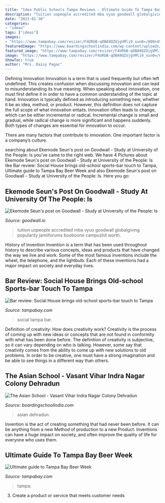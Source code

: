 ```yaml
---
title: "Idea Public Schools Tampa Reviews - Ultimate Guide To Tampa Bay Beer Week"
description: "Tuition uopeople accredited mba vyuo goodwall globalgiving popularity jamiiforums booboone campuzhit worth"
date: "2023-01-30"
categories:
- "ideas"
tags: ["ideas"]
images:
- "https://www.tampabay.com/resizer/F4URbB-qOBA9QZUjgVMli9_xun0=/800x450/smart/cloudfront-us-east-1.images.arcpublishing.com/tbt/4RUCFDGIKAI6TGNIIBWI6S7HAY.jpg"
featuredImage: "https://www.boardingschoolindia.com/wp-content/uploads/2016/08/Asian-school-dehradun.jpg"
featured_image: "https://www.tampabay.com/resizer/F4URbB-qOBA9QZUjgVMli9_xun0=/800x450/smart/cloudfront-us-east-1.images.arcpublishing.com/tbt/4RUCFDGIKAI6TGNIIBWI6S7HAY.jpg"
image: "https://www.tampabay.com/resizer/F4URbB-qOBA9QZUjgVMli9_xun0=/800x450/smart/cloudfront-us-east-1.images.arcpublishing.com/tbt/4RUCFDGIKAI6TGNIIBWI6S7HAY.jpg"
ShowToc: true
author: "Mrs. Daisy Pagac"
---
```



Defining Innovation
Innovation is a term that is used frequently but often left undefined. This creates confusion when discussing innovation and can lead to misunderstanding its true meaning. When speaking about innovation, one must first define it in order to have a common understanding of the topic at hand.
Innovation is typically defined as introducing something new, whether it be an idea, method, or product. However, this definition does not capture the full scope of what innovation entails. Innovation often leads to change, which can be either incremental or radical. Incremental change is small and gradual, while radical change is more significant and happens suddenly. Both types of changes are essential for innovation to occur.

There are many factors that contribute to innovation. One important factor is a company’s culture.

	

		
searching about Ekemode Seun&#039;s post on Goodwall - Study at University of the People: Is you've came to the right web. We have 4 Pictures about Ekemode Seun&#039;s post on Goodwall - Study at University of the People: Is like Bar review: Social House brings old-school sports-bar touch to Tampa, Ultimate guide to Tampa Bay Beer Week and also Ekemode Seun&#039;s post on Goodwall - Study at University of the People: Is. Here you go:
		
    
## Ekemode Seun&#039;s Post On Goodwall - Study At University Of The People: Is

<img loading=lazy src="https://cdn2.goodwall.io/images/4479551/4479551-1590232028492-51863.jpg" onerror="this.onerror=null;this.src='https://tse1.mm.bing.net/th?id=OIP.U83FYP2tyBNtzmKvIZ__sgHaHa&amp;pid=15.1';" alt="Ekemode Seun&#039;s post on Goodwall - Study at University of the People: Is">

_Source: goodwall.io_

>tuition uopeople accredited mba vyuo goodwall globalgiving popularity jamiiforums booboone campuzhit worth. 

	

History of Invention
Invention is a term that has been used throughout history to describe various concepts, ideas and products that have changed the way we live and work. Some of the most famous inventions include the wheel, the telephone, and the lightbulb. Each of these inventions had a major impact on society and everyday lives.

    
## Bar Review: Social House Brings Old-school Sports-bar Touch To Tampa

<img loading=lazy src="https://www.tampabay.com/resizer/F4URbB-qOBA9QZUjgVMli9_xun0=/800x450/smart/cloudfront-us-east-1.images.arcpublishing.com/tbt/4RUCFDGIKAI6TGNIIBWI6S7HAY.jpg" onerror="this.onerror=null;this.src='https://tse3.mm.bing.net/th?id=OIP.7tkTVzBjN6LG3-fpRS3b8AHaEK&amp;pid=15.1';" alt="Bar review: Social House brings old-school sports-bar touch to Tampa">

_Source: tampabay.com_

>social tampa bar. 

	

Definition of creativity: How does creativity work?
Creativity is the process of coming up with new ideas or concepts that are not found in conformity with what has been done before. The definition of creativity is subjective, so it can vary depending on who is talking. However, some say that creativity comes from the ability to come up with new solutions to old problems. In order to be creative, one must have a strong imagination and be able to see things in a different way than others.

    
## The Asian School - Vasant Vihar Indra Nagar Colony Dehradun

<img loading=lazy src="https://www.boardingschoolindia.com/wp-content/uploads/2016/08/Asian-school-dehradun.jpg" onerror="this.onerror=null;this.src='https://tse4.mm.bing.net/th?id=OIP.GaQdA_SpUt18dQUK-y9HXQHaDY&amp;pid=15.1';" alt="The Asian School - Vasant Vihar Indra Nagar Colony Dehradun">

_Source: boardingschoolindia.com_

>asian dehradun. 

	

Invention is the act of creating something that had never been before. It can be anything from a new Method of production to a new Product. Inventions can have a huge impact on society, and often improve the quality of life for everyone who uses them.

    
## Ultimate Guide To Tampa Bay Beer Week

<img loading=lazy src="https://www.tampabay.com/resizer/SNvNDEO8U2c78HAyaWXHmv3fmTQ=/800x450/smart/arc-anglerfish-arc2-prod-tbt.s3.amazonaws.com/public/LHXBB7XDWEI6TPHKIBWI6S7HAY.jpg" onerror="this.onerror=null;this.src='https://tse3.mm.bing.net/th?id=OIP.-ghpQQnsfJSwCVtiz0EuFAHaEK&amp;pid=15.1';" alt="Ultimate guide to Tampa Bay Beer Week">

_Source: tampabay.com_

>tampa. 

	

3. Create a product or service that meets customer needs

